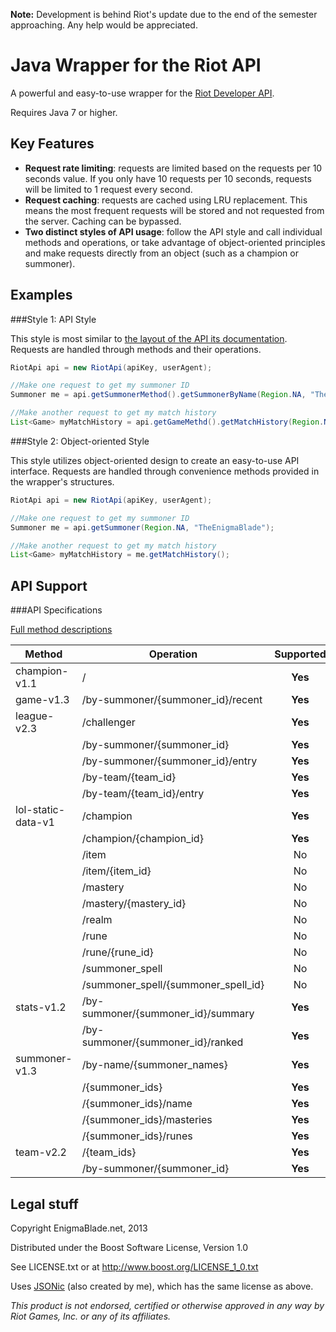 **Note:** Development is behind Riot's update due to the end of the semester approaching. Any help would be appreciated.

Java Wrapper for the Riot API
=============================

A powerful and easy-to-use wrapper for the [Riot Developer API](https://developer.riotgames.com/).

Requires Java 7 or higher.

Key Features
------------

* **Request rate limiting**: requests are limited based on the requests per 10 seconds value. If you only have 10 requests per 10 seconds, requests will be limited to 1 request every second.
* **Request caching**: requests are cached using LRU replacement. This means the most frequent requests will be stored and not requested from the server. Caching can be bypassed.
* **Two distinct styles of API usage**: follow the API style and call individual methods and operations, or take advantage of object-oriented principles and make requests directly from an object (such as a champion or summoner).

Examples
--------

###Style 1: API Style

This style is most similar to [the layout of the API its documentation](https://developer.riotgames.com/api/methods). Requests are handled through methods and their operations.

```java
RiotApi api = new RiotApi(apiKey, userAgent);

//Make one request to get my summoner ID
Summoner me = api.getSummonerMethod().getSummonerByName(Region.NA, "TheEnigmaBlade");

//Make another request to get my match history
List<Game> myMatchHistory = api.getGameMethd().getMatchHistory(Region.NA, me.getId());
```

###Style 2: Object-oriented Style

This style utilizes object-oriented design to create an easy-to-use API interface. Requests are handled through convenience methods provided in the wrapper's structures.

```java
RiotApi api = new RiotApi(apiKey, userAgent);

//Make one request to get my summoner ID
Summoner me = api.getSummoner(Region.NA, "TheEnigmaBlade");

//Make another request to get my match history
List<Game> myMatchHistory = me.getMatchHistory();
```

API Support
-----------

###API Specifications

[Full method descriptions](http://developer.riotgames.com/api/methods)

| Method             | Operation                           | Supported |
| ------------------ | ----------------------------------- | :-------: |
| champion-v1.1      | /                                   | **Yes**   |
| game-v1.3          | /by-summoner/{summoner_id}/recent   | **Yes**   |
| league-v2.3        | /challenger                         | **Yes**   |
|                    | /by-summoner/{summoner_id}          | **Yes**   |
|                    | /by-summoner/{summoner_id}/entry    | **Yes**   |
|                    | /by-team/{team_id}                  | **Yes**   |
|                    | /by-team/{team_id}/entry            | **Yes**   |
| lol-static-data-v1 | /champion                           | **Yes**   |
|                    | /champion/{champion_id}             | **Yes**   |
|                    | /item                               | No        |
|                    | /item/{item_id}                     | No        |
|                    | /mastery                            | No        |
|                    | /mastery/{mastery_id}               | No        |
|                    | /realm                              | No        |
|                    | /rune                               | No        |
|                    | /rune/{rune_id}                     | No        |
|                    | /summoner_spell                     | No        |
|                    | /summoner_spell/{summoner_spell_id} | No        |
| stats-v1.2         | /by-summoner/{summoner_id}/summary  | **Yes**   |
|                    | /by-summoner/{summoner_id}/ranked   | **Yes**   |
| summoner-v1.3      | /by-name/{summoner_names}           | **Yes**   |
|                    | /{summoner_ids}                     | **Yes**   |
|                    | /{summoner_ids}/name                | **Yes**   |
|                    | /{summoner_ids}/masteries           | **Yes**   |
|                    | /{summoner_ids}/runes               | **Yes**   |
| team-v2.2          | /{team_ids}                         | **Yes**   |
|                    | /by-summoner/{summoner_id}          | **Yes**   |

Legal stuff
-----------

Copyright EnigmaBlade.net, 2013

Distributed under the Boost Software License, Version 1.0

See LICENSE.txt or at http://www.boost.org/LICENSE_1_0.txt

Uses [JSONic](https://github.com/TheEnigmaBlade/jsonic) (also created by me), which has the same license as above.

*This product is not endorsed, certified or otherwise approved in any way by Riot Games, Inc. or any of its affiliates.*
